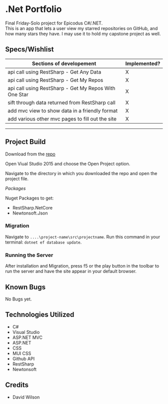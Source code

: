 # .Net Portfolio

Final Friday-Solo project for Epicodus C#/.NET.<br>
This is an app that lets a user view my starred repositories on GitHub, and how many stars they have. I may use it to hold my capstone project as well.

## Specs/Wishlist

| Sections of developement | Implemented? |
|---|---|
| api call using RestSharp - Get Any Data | X |
| api call using RestSharp - Get My Repos | X |
| api call using RestSharp - Get My Repos With One Star | X |
| sift through data returned from RestSharp call | X |
| add mvc view to show data in a friendly format | X |
| add various other mvc pages to fill out the site | X |

<hr>

## Project Build

Download from the [repo](https://github.com/GrapeSalad/DotNet-Portfolio)

Open Viual Studio 2015 and choose the Open Project option.

Navigate to the directory in which you downloaded the repo and open the project file.

*Packages*

Nuget Packages to get:
* RestSharp.NetCore
* Newtonsoft.Json

### Migration

Navigate to `....\project-name\src\projectname`.
Run this command in your terminal: `dotnet ef database update`.

### Running the Server

After installation and Migration, press f5 or the play button in the toolbar to run the server and have the site appear in your default browser.

## Known Bugs

No Bugs yet.

## Technologies Utilized

* C#
* Visual Studio
* ASP.NET MVC
* ASP.NET
* CSS
* MUI CSS
* Github API
* RestSharp
* Newtonsoft

## Credits

* David Wilson
